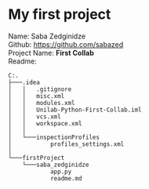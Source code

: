 # My first project

Name: Saba Zedginidze\
Github: <a href="https://github.com/sabazed">https://github.com/sabazed \
Project Name: <b>First Collab</b>\
Readme:
```
C:.
├───.idea
│   │   .gitignore
│   │   misc.xml
│   │   modules.xml
│   │   Unilab-Python-First-Collab.iml
│   │   vcs.xml
│   │   workspace.xml
│   │
│   └───inspectionProfiles
│           profiles_settings.xml
│
└───firstProject
    └───saba_zedginidze
            app.py
            readme.md
```